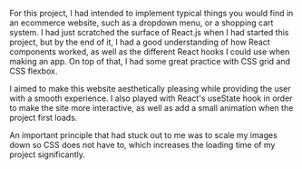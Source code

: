 For this project, I had intended to implement typical things you would find in an ecommerce website, such as a dropdown menu, or a shopping cart system. I had just scratched the surface of React.js when I had started this project, but by the end of it, I had a good understanding of how React components worked, as well as the different React hooks I could use when making an app. On top of that, I had some great practice with CSS grid and CSS flexbox. 

I aimed to make this website aesthetically pleasing while providing the user with a smooth experience. I also played with React's useState hook in order to make the site more interactive, as well as add a small animation when the project first loads.

An important principle that had stuck out to me was to scale my images down so CSS does not have to, which increases the loading time of my project significantly. 

